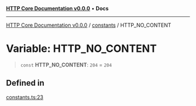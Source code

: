 [**HTTP Core Documentation v0.0.0**](../../README.md) • **Docs**

***

[HTTP Core Documentation v0.0.0](../../modules.md) / [constants](../README.md) / HTTP\_NO\_CONTENT

# Variable: HTTP\_NO\_CONTENT

> `const` **HTTP\_NO\_CONTENT**: `204` = `204`

## Defined in

[constants.ts:23](https://github.com/stonemjs/http-core/blob/3497087dac965583296f5092cd519a9aa0728373/src/constants.ts#L23)
